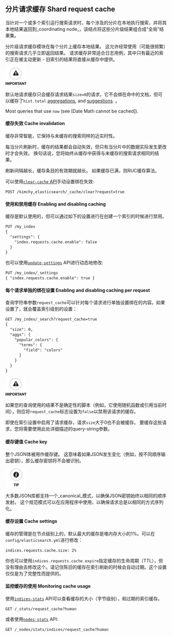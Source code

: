 ## 分片请求缓存 Shard request cache

当针对一个或多个索引运行搜索请求时，每个涉及的分片在本地执行搜索，并将其本地结果返回到_coordinating node_，该结点将这些分片级结果组合成“全局”结果集。

分片级请求缓存模块在每个分片上缓存本地结果。 这允许经常使用（可能很频繁）的搜索请求几乎立即返回结果。 请求缓存非常适合日志用例，其中只有最近的索引正在被主动更新 - 旧索引的结果将直接从缓存中提供。

![Important](/images/icons/important.png)

默认地请求缓存只会缓存请求结果`size=0`的请求，它不会绑在命中的文档，但可以缓存了`hist.total` [aggregations](search-aggregations.html), and [suggestions](search-suggesters.html).
。

Most queries that use `now` (see [Date Math cannot be cached]).

#### 缓存失效 Cache invalidation

缓存非常智能，它保持与未缓存的搜索同样的近实时性。

每当分片刷新时，缓存的结果都会自动失效，但只有当分片中的数据实际发生更改时才会失效。 换句话说，您将始终从缓存中获得与未缓存的搜索请求相同的结果。

刷新间隔越长，缓存条目的有效期就越长。 如果缓存已满，则RUC缓存算法。

可以使用[`clear-cache` API](indices-clearcache.html)手动设置绑在失效:
    
    
    POST /kimchy,elasticsearch/_cache/clear?request=true

#### 使用和禁用缓存 Enabling and disabling caching

缓存是默认使用的，但可以通过如下的设置进行在创建一个索引的时候进行禁用。
    
    PUT /my_index
    {
      "settings": {
        "index.requests.cache.enable": false
      }
    }

也可以使用[`update-settings`](indices-update-settings.html) API进行动态地修改:
    
    
    PUT /my_index/_settings
    { "index.requests.cache.enable": true }

#### 每个请求单独的绑在设置 Enabling and disabling caching per request

 查询字符串参数`request_cache`可以针对每个请求进行单独设置绑在的内容。如果设置了，就会覆盖索引级别的设置：  
    
    GET /my_index/_search?request_cache=true
    {
      "size": 0,
      "aggs": {
        "popular_colors": {
          "terms": {
            "field": "colors"
          }
        }
      }
    }

![Important](/images/icons/important.png)

如果您的查询使用的结果不是确定性的脚本（例如，它使用随机函数或引用当前时间），则应将`request_cache`标志设置为`false`以禁用该请求的缓存。

即使在索引设置中启用了请求缓存，请求`size`大于0也不会被缓存。 要缓存这些请求，您将需要使用此处详细描述的query-string参数。

#### 缓存键值 Cache key

整个JSON体被用作缓存键。 这意味着如果JSON发生变化（例如，按不同顺序输出密钥），那么缓存密钥将不会被识别。

![Tip](/images/icons/tip.png)

大多数JSON库都支持一个_canonical_模式，以确保JSON密钥始终以相同的顺序发射。 这个规范模式可以在应用程序中使用，以确保请求总是以相同的方式序列化。

#### 缓存设置 Cache settings

缓存的管理是在节点级别上的，默认最大的缓存是堆内存大小的1%。可以在`config/elasticsearch.yml`进行修改：

    
    indices.requests.cache.size: 2%

你也可以使用`indices.requests.cache.expire`指定缓存的生命周期（TTL），但没有理由去修改这个。请记住陈旧的缓存在索引刷新的时候会自动过期。这个设置仅仅是为了完整性而提供的。

#### 监控缓存的使用 Monitoring cache usage

使用[`indices-stats`](indices-stats.html) API可以查看缓存的大小（字节级别），和过期的索引缓存。
    
    GET /_stats/request_cache?human

或者使用[`nodes-stats`](cluster-nodes-stats.html) API:
    
    
    GET /_nodes/stats/indices/request_cache?human
